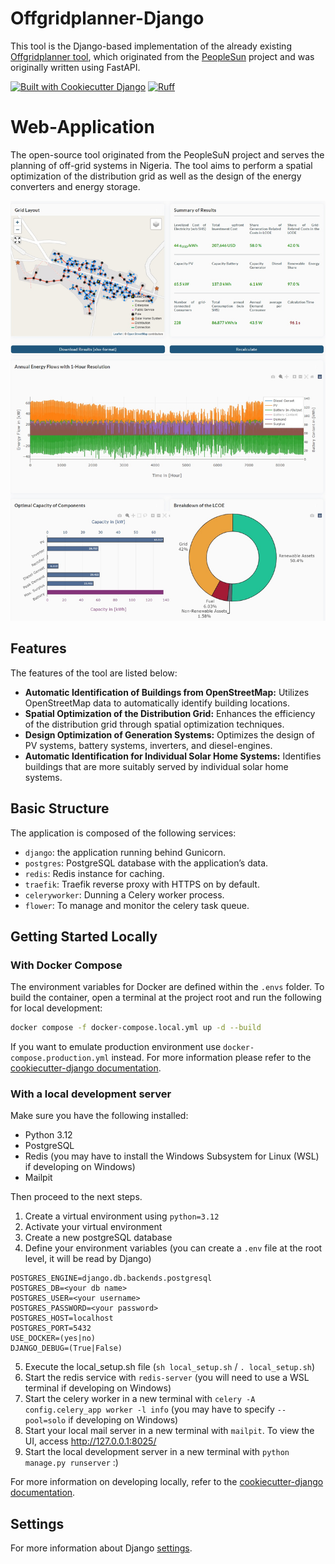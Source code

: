 # Offgridplanner-Django

This tool is the Django-based implementation of the already existing [Offgridplanner tool](https://github.com/rl-institut/tier_spatial_planning/), which originated from the [PeopleSun](https://reiner-lemoine-institut.de/projekt/peoplesun-optimierung-von-off-grid-energieversorgungssystemen-in-nigeria/) project and was originally written using FastAPI.

[![Built with Cookiecutter Django](https://img.shields.io/badge/built%20with-Cookiecutter%20Django-ff69b4.svg?logo=cookiecutter)](https://github.com/cookiecutter/cookiecutter-django/)
[![Ruff](https://img.shields.io/endpoint?url=https://raw.githubusercontent.com/astral-sh/ruff/main/assets/badge/v2.json)](https://github.com/astral-sh/ruff)

#  Web-Application
The open-source tool originated from the PeopleSuN project and serves the planning of off-grid systems in Nigeria.
The tool aims to perform a spatial optimization of the distribution grid as well as the design of the energy converters
and energy storage.

![Docker Network Diagram](offgridplanner/static/images/results_example.jpg)
## Features
The features of the tool are listed below:
- **Automatic Identification of Buildings from OpenStreetMap:** Utilizes OpenStreetMap data to automatically identify building locations.
- **Spatial Optimization of the Distribution Grid:** Enhances the efficiency of the distribution grid through spatial optimization techniques.
- **Design Optimization of Generation Systems:** Optimizes the design of PV systems, battery systems, inverters, and diesel-engines.
- **Automatic Identification for Individual Solar Home Systems:** Identifies buildings that are more suitably served by individual solar home systems.


## Basic Structure
The application is composed of the following services:
- `django`: the application running behind Gunicorn.
- `postgres`: PostgreSQL database with the application’s data.
- `redis`: Redis instance for caching.
- `traefik`: Traefik reverse proxy with HTTPS on by default.
- `celeryworker`: Dunning a Celery worker process.
- `flower`: To manage and monitor the celery task queue.

## Getting Started Locally
### With Docker Compose
The environment variables for Docker are defined within the `.envs` folder. To build the container, open a terminal at
the project root and run the following for local development:
```bash
docker compose -f docker-compose.local.yml up -d --build
```
If you want to emulate production environment use `docker-compose.production.yml` instead. For more information please
refer to the [cookiecutter-django documentation](https://cookiecutter-django.readthedocs.io/en/latest/2-local-development/developing-locally-docker.html).

### With a local development server
Make sure you have the following installed:
- Python 3.12
- PostgreSQL
- Redis (you may have to install the Windows Subsystem for Linux (WSL) if developing on Windows)
- Mailpit

Then proceed to the next steps.
1. Create a virtual environment using `python=3.12`
2. Activate your virtual environment
3. Create a new postgreSQL database
4. Define your environment variables (you can create a `.env` file at the root level, it will be read by Django)
```
POSTGRES_ENGINE=django.db.backends.postgresql
POSTGRES_DB=<your db name>
POSTGRES_USER=<your username>
POSTGRES_PASSWORD=<your password>
POSTGRES_HOST=localhost
POSTGRES_PORT=5432
USE_DOCKER=(yes|no)
DJANGO_DEBUG=(True|False)
```
5. Execute the local_setup.sh file (`sh local_setup.sh` / `. local_setup.sh`)
6. Start the redis service with `redis-server` (you will need to use a WSL terminal if developing on Windows)
7. Start the celery worker in a new terminal with `celery -A config.celery_app worker -l info` (you may have to specify `--pool=solo` if developing on Windows)
8. Start your local mail server in a new terminal with `mailpit`. To view the UI, access http://127.0.0.1:8025/
9. Start the local development server in a new terminal with `python manage.py runserver` :)

For more information on developing locally, refer to the [cookiecutter-django documentation](https://cookiecutter-django.readthedocs.io/en/latest/2-local-development/developing-locally.html).

## Settings

For more information about Django [settings](https://cookiecutter-django.readthedocs.io/en/latest/1-getting-started/settings.html).
